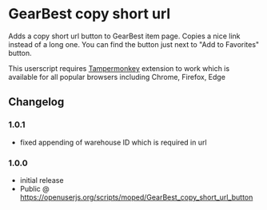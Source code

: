 # GearBest copy short url
Adds a copy short url button to GearBest item page. Copies a nice link instead of a long one. You can find the button just next to "Add to Favorites" button.

This userscript requires [Tampermonkey](https://tampermonkey.net) extension to work which is available for all popular browsers including Chrome, Firefox, Edge

## Changelog

### 1.0.1
- fixed appending of warehouse ID which is required in url

### 1.0.0
- initial release
- Public @ https://openuserjs.org/scripts/moped/GearBest_copy_short_url_button
